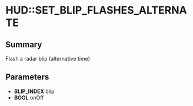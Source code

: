 # HUD::SET_BLIP_FLASHES_ALTERNATE

## Summary
Flash a radar blip (alternative time)

## Parameters
* **BLIP_INDEX** blip
* **BOOL** onOff